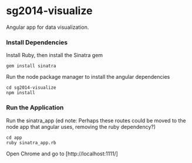 sg2014-visualize
================

Angular app for data visualization.

### Install Dependencies

Install Ruby, then install the Sinatra gem
```
gem install sinatra

```
Run the node package manager to install the angular dependencies
```
cd sg2014-visualize
npm install
```

### Run the Application

Run the sinatra_app
(ed note: Perhaps these routes could be moved to the node app that angular uses, removing the ruby dependency?)

```
cd app
ruby sinatra_app.rb
```

Open Chrome and go to [http://localhost:1111/]
